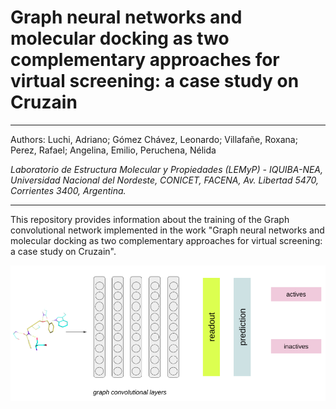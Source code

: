 #  Graph neural networks and molecular docking as two complementary approaches for virtual screening: a case study on Cruzain 

-----------------------------------------------------------------------------------------------------------------------------------------

Authors: 
Luchi, Adriano; Gómez Chávez, Leonardo; Villafañe, Roxana; Perez, Rafael; Angelina, Emilio, Peruchena, Nélida


*Laboratorio de Estructura Molecular y Propiedades (LEMyP) - IQUIBA-NEA, Universidad Nacional del Nordeste, CONICET, FACENA, Av. Libertad
5470, Corrientes 3400, Argentina.*


------------------------------------------------------------------------------------------------------------------------------------------

This repository provides information about the training of the Graph convolutional network implemented in the work "Graph neural networks and molecular docking as two complementary approaches for virtual screening: a case study on Cruzain".

![gcn-architecture](https://github.com/lemyp-cadd/gcn-docking/blob/main/gcn-architecture.png)



